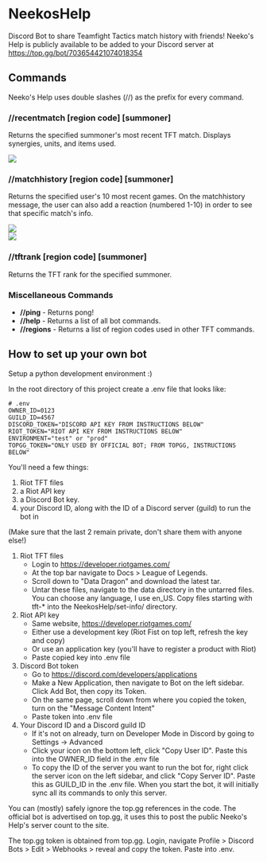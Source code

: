 # NeekosHelp
Discord Bot to share Teamfight Tactics match history with friends! Neeko's Help is publicly available to be added to your Discord server at https://top.gg/bot/703654421074018354 

## Commands
Neeko's Help uses double slashes (//) as the prefix for every command. 

### //recentmatch [region code] [summoner]
Returns the specified summoner's most recent TFT match. Displays synergies, units, and items used. 

<img src="https://i.ibb.co/TmBPKgp/recentmatch.png">


### //matchhistory [region code] [summoner]
Returns the specified user's 10 most recent games. On the matchhistory message, the user can also add a reaction (numbered 1-10) in order to see that specific match's info.

<img src="https://i.ibb.co/SX88pXf/matchhistory-1.png"> 
<div>
<img src="https://i.ibb.co/hs2NK3J/matchhistory-2.png">
</div>

### //tftrank [region code] [summoner]
Returns the TFT rank for the specified summoner.

### Miscellaneous Commands
<ul>
  <li><b>//ping</b> - Returns pong!</li>
  <li><b>//help</b> - Returns a list of all bot commands.</li>
  <li><b>//regions</b> - Returns a list of region codes used in other TFT commands.</li>
</ul>


## How to set up your own bot

Setup a python development environment :)

In the root directory of this project create a .env file that looks like:
```
# .env
OWNER_ID=0123
GUILD_ID=4567
DISCORD_TOKEN="DISCORD API KEY FROM INSTRUCTIONS BELOW"
RIOT_TOKEN="RIOT API KEY FROM INSTRUCTIONS BELOW"
ENVIRONMENT="test" or "prod"
TOPGG_TOKEN="ONLY USED BY OFFICIAL BOT; FROM TOPGG, INSTRUCTIONS BELOW"
```

You'll need a few things:
1. Riot TFT files
2. a Riot API key
3. a Discord Bot key. 
4. your Discord ID, along with the ID of a Discord server (guild) to run the bot in

(Make sure that the last 2 remain private, don't share them with anyone else!)

1. Riot TFT files 
   * Login to https://developer.riotgames.com/ 
   * At the top bar navigate to Docs > League of Legends. 
   * Scroll down to "Data Dragon" and download the latest tar.
   * Untar these files, navigate to the data directory in the untarred files. You can choose any language, I use en_US. Copy files starting with tft-* into the NeekosHelp/set-info/ directory.
2. Riot API key
   * Same website, https://developer.riotgames.com/ 
   * Either use a development key (Riot Fist on top left, refresh the key and copy)
   * Or use an application key (you'll have to register a product with Riot)
   * Paste copied key into .env file
3. Discord Bot token
   * Go to https://discord.com/developers/applications
   * Make a New Application, then navigate to Bot on the left sidebar. Click Add Bot, then copy its Token. 
   * On the same page, scroll down from where you copied the token, turn on the "Message Content Intent" 
   * Paste token into .env file
4. Your Discord ID and a Discord guild ID
   * If it's not on already, turn on Developer Mode in Discord by going to Settings -> Advanced
   * Click your icon on the bottom left, click "Copy User ID". Paste this into the OWNER_ID field in the .env file
   * To copy the ID of the server you want to run the bot for, right click the server icon on the left sidebar, and click "Copy Server ID". Paste this as GUILD_ID in the .env file. When you start the bot, it will initially sync all its commands to only this server.

You can (mostly) safely ignore the top.gg references in the code. The official bot is advertised on top.gg, it uses this to post the public Neeko's Help's server count to the site. 

The top.gg token is obtained from top.gg. Login, navigate Profile > Discord Bots > Edit > Webhooks > reveal and copy the token. Paste into .env. 